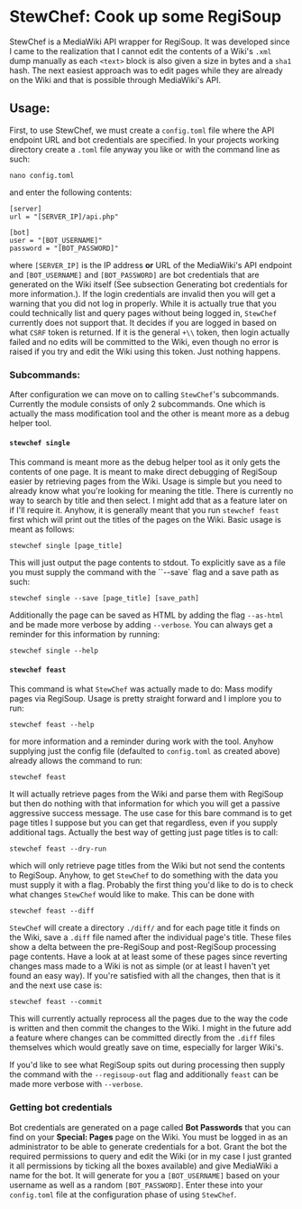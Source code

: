 # **StewChef: Cook up some RegiSoup**

StewChef is a MediaWiki API wrapper for RegiSoup. It was developed since I came to the realization that I cannot edit the contents of a Wiki's `.xml` dump manually as each `<text>` block is also given a size in bytes and a `sha1` hash. The next easiest approach was to edit pages while they are already on the Wiki and that is possible through MediaWiki's API.  

## **Usage:**
First, to use StewChef, we must create a `config.toml` file where the API endpoint URL and bot credentials are specified. In your projects working directory create a `.toml` file anyway you like or with the command line as such:
```
nano config.toml
```
and enter the following contents:
```
[server]
url = "[SERVER_IP]/api.php"

[bot]
user = "[BOT_USERNAME]"
password = "[BOT_PASSWORD]"
```
where `[SERVER_IP]` is the IP address **or** URL of the MediaWiki's API endpoint and `[BOT_USERNAME]` and `[BOT_PASSWORD]` are bot credentials that are generated on the Wiki itself (See subsection Generating bot credentials for more information.). If the login credentials are invalid then you will get a warning that you did not log in properly. While it is actually true that you could technically list and query pages without being logged in, `StewChef` currently does not support that. It decides if you are logged in based on what `CSRF` token is returned. If it is the general `+\\` token, then login actually failed and no edits will be committed to the Wiki, even though no error is raised if you try and edit the Wiki using this token. Just nothing happens.

### **Subcommands:**
After configuration we can move on to calling `StewChef`'s subcommands.
Currently the module consists of only 2 subcommands. One which is actually the mass modification tool and the other is meant more as a debug helper tool.

#### **`stewchef single`**
This command is meant more as the debug helper tool as it only gets the contents of one page. It is meant to make direct debugging of RegiSoup easier by retrieving pages from the Wiki. Usage is simple but you need to already know what you're looking for meaning the title. There is currently no way to search by title and then select. I might add that as a feature later on if I'll require it. Anyhow, it is generally meant that you run `stewchef feast` first which will print out the titles of the pages on the Wiki.
Basic usage is meant as follows:
```
stewchef single [page_title]
```
This will just output the page contents to stdout. To explicitly save as a file you must supply the command with the ``--save` flag and a save path as such:
```
stewchef single --save [page_title] [save_path]
```
Additionally the page can be saved as HTML by adding the flag `--as-html` and be made more verbose by adding `--verbose`. You can always get a reminder for this information by running:
```
stewchef single --help
```

#### **`stewchef feast`**
This command is what `StewChef` was actually made to do: Mass modify pages via RegiSoup. Usage is pretty straight forward and I implore you to run:
```
stewchef feast --help
```
for more information and a reminder during work with the tool. Anyhow supplying just the config file (defaulted to `config.toml` as created above) already allows the command to run:
```
stewchef feast
```
It will actually retrieve pages from the Wiki and parse them with RegiSoup but then do nothing with that information for which you will get a passive aggressive success message. The use case for this bare command is to get page titles I suppose but you can get that regardless, even if you supply additional tags. Actually the best way of getting just page titles is to call:
```
stewchef feast --dry-run
```
which will only retrieve page titles from the Wiki but not send the contents to RegiSoup.
Anyhow, to get `StewChef` to do something with the data you must supply it with a flag. Probably the first thing you'd like to do is to check what changes `StewChef` would like to make. This can be done with
```
stewchef feast --diff
```
`StewChef` will create a directory `./diff/` and for each page title it finds on the Wiki, save a `.diff` file named after the individual page's title. These files show a delta between the pre-RegiSoup and post-RegiSoup processing page contents. Have a look at at least some of these pages since reverting changes mass made to a Wiki is not as simple (or at least I haven't yet found an easy way). If you're satisfied with all the changes, then that is it and the next use case is:
```
stewchef feast --commit
```
This will currently actually reprocess all the pages due to the way the code is written and then commit the changes to the Wiki. I might in the future add a feature where changes can be committed directly from the `.diff` files themselves which would greatly save on time, especially for larger Wiki's.  

If you'd like to see what RegiSoup spits out during processing then supply the command with the `--regisoup-out` flag and additionally `feast` can be made more verbose with `--verbose`.

### **Getting bot credentials**
Bot credentials are generated on a page called **Bot Passwords** that you can find on your **Special: Pages** page on the Wiki. You must be logged in as an administrator to be able to generate credentials for a bot. Grant the bot the required permissions to query and edit the Wiki (or in my case I just granted it all permissions by ticking all the boxes available) and give MediaWiki a name for the bot. It will generate for you a `[BOT_USERNAME]` based on your username as well as a random `[BOT_PASSWORD]`. Enter these into your `config.toml` file at the configuration phase of using `StewChef`.